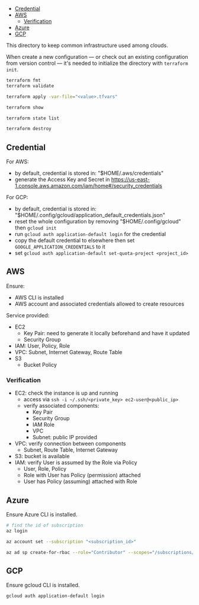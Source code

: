 
- [Credential](#credential)
- [AWS](#aws)
  - [Verification](#verification)
- [Azure](#azure)
- [GCP](#gcp)

This directory to keep common infrastructure used among clouds.


When create a new configuration — or check out an existing configuration from version
control — it's needed to initialize the directory with `terraform init`.


```sh
terraform fmt
terraform validate

terraform apply -var-file="<value>.tfvars"

terraform show

terraform state list

terraform destroy
```


## Credential
For AWS:
- by default, credential is stored in: "$HOME/.aws/credentials"
- generate the Access Key and Secret in https://us-east-1.console.aws.amazon.com/iam/home#/security_credentials

For GCP:
- by default, credential is stored in: "$HOME/.config/gcloud/application_default_credentials.json"
- reset the whole configuration by removing "$HOME/.config/gcloud" then `gcloud init`
- run `gcloud auth application-default login` for the credential
- copy the default credential to elsewhere then set `GOOGLE_APPLICATION_CREDENTIALS` to it
- set `gcloud auth application-default set-quota-project <project_id>`


## AWS
Ensure:
- AWS CLI is installed
- AWS account and associated credentials allowed to create resources

Service provided:
- EC2
  - Key Pair: need to generate it locally beforehand and have it updated
  - Security Group
- IAM: User, Policy, Role
- VPC: Subnet, Internet Gateway, Route Table
- S3
  - Bucket Policy

### Verification
- EC2: check the instance is up and running
    - access via `ssh -i ~/.ssh/<private_key> ec2-user@<public_ip>`
    - verify associated components:
        - Key Pair
        - Security Group
        - IAM Role
        - VPC
        - Subnet: public IP provided
- VPC: verify connection between components
    - Subnet, Route Table, Internet Gateway
- S3: bucket is available
- IAM: verify User is assumed by the Role via Policy
    - User, Role, Policy
    - Role with User has Policy (permission) attached
    - User has Policy (assuming) attached with Role


## Azure
Ensure Azure CLI is installed.

```sh
# find the id of subscription
az login

az account set --subscription "<subscription_id>"

az ad sp create-for-rbac --role="Contributor" --scopes="/subscriptions/<subscription_id>"
```


## GCP
Ensure gcloud CLI is installed.

```sh
gcloud auth application-default login
```
